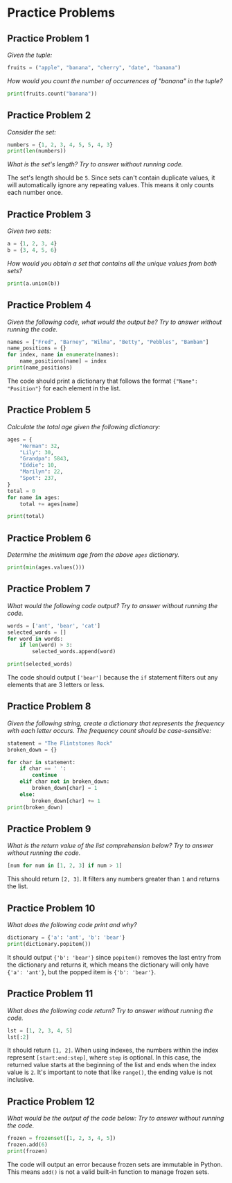 # Practice Problems

## Practice Problem 1
*Given the tuple:*

```python
fruits = ("apple", "banana", "cherry", "date", "banana")
```

*How would you count the number of occurrences of "banana" in the tuple?*

```python
print(fruits.count("banana"))
```

## Practice Problem 2
*Consider the set:*

```python
numbers = {1, 2, 3, 4, 5, 5, 4, 3}
print(len(numbers))
```

*What is the set's length? Try to answer without running code.*

The set's length should be `5`. Since sets can't contain duplicate values, it will automatically ignore any repeating values. This means it only counts each number once.

## Practice Problem 3
*Given two sets:*

```python
a = {1, 2, 3, 4}
b = {3, 4, 5, 6}
```

*How would you obtain a set that contains all the unique values from both sets?*

```python
print(a.union(b))
```

## Practice Problem 4
*Given the following code, what would the output be? Try to answer without running the code.*

```python
names = ["Fred", "Barney", "Wilma", "Betty", "Pebbles", "Bambam"]
name_positions = {}
for index, name in enumerate(names):
	name_positions[name] = index
print(name_positions)
```

The code should print a dictionary that follows the format `{"Name": "Position"}` for each element in the list.

## Practice Problem 5
*Calculate the total age given the following dictionary:*

```python
ages = {
	"Herman": 32,
	"Lily": 30,
	"Grandpa": 5843,
	"Eddie": 10,
	"Marilyn": 22,
	"Spot": 237,
}
total = 0
for name in ages:
	total += ages[name]

print(total)
```

## Practice Problem 6
*Determine the minimum age from the above `ages` dictionary.*

```python
print(min(ages.values()))
```

## Practice Problem 7
*What would the following code output? Try to answer without running the code.*

```python
words = ['ant', 'bear', 'cat']
selected_words = []
for word in words:
	if len(word) > 3:
		selected_words.append(word)

print(selected_words)
```

The code should output `['bear']` because the `if` statement filters out any elements that are 3 letters or less.

## Practice Problem 8
*Given the following string, create a dictionary that represents the frequency with each letter occurs. The frequency count should be case-sensitive:*

```python
statement = "The Flintstones Rock"
broken_down = {}

for char in statement:
	if char == ' ':
		continue
	elif char not in broken_down:
		broken_down[char] = 1
	else:
		broken_down[char] += 1
print(broken_down)
```

## Practice Problem 9
*What is the return value of the list comprehension below? Try to answer without running the code.*

```python
[num for num in [1, 2, 3] if num > 1]
```

This should return `[2, 3]`.  It filters any numbers greater than `1` and returns the list.

## Practice Problem 10
*What does the following code print and why?*

```python
dictionary = {'a': 'ant', 'b': 'bear'}
print(dictionary.popitem())
```

It should output `{'b': 'bear'}` since `popitem()` removes the last entry from the dictionary and returns it, which means the dictionary will only have `{'a': 'ant'}`, but the popped item is `{'b': 'bear'}`.

## Practice Problem 11
*What does the following code return? Try to answer without running the code.*

```python
lst = [1, 2, 3, 4, 5]
lst[:2]
```

It should return `[1, 2]`. When using indexes, the numbers within the index represent `[start:end:step]`, where `step` is optional. In this case, the returned value starts at the beginning of the list and ends when the index value is `2`. It's important to note that like `range()`, the ending value is not inclusive.

## Practice Problem 12
*What would be the output of the code below: Try to answer without running the code.*

```python
frozen = frozenset([1, 2, 3, 4, 5])
frozen.add(6)
print(frozen)
```

The code will output an error because frozen sets are immutable in Python. This means `add()` is not a valid built-in function to manage frozen sets.

